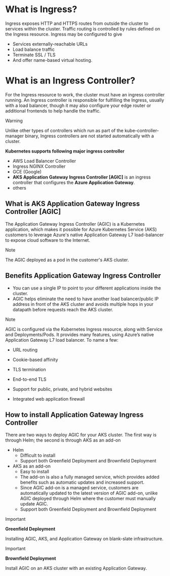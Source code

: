 # What is Ingress?
Ingress exposes HTTP and HTTPS routes from outside the cluster to services within the cluster. Traffic routing is controlled by rules defined on the Ingress resource.
Ingress may be configured to give 
* Services externally-reachable URLs
* Load balance traffic
* Terminate SSL / TLS
* And offer name-based virtual hosting.


# What is an Ingress Controller?
For the Ingress resource to work, the cluster must have an ingress controller running.
An Ingress controller is responsible for fulfilling the Ingress, usually with a load balancer, though it may also configure your edge router or additional frontends to help handle the traffic.
> [!warning]
> Unlike other types of controllers which run as part of the kube-controller-manager binary, Ingress controllers are not started automatically with a cluster.

**Kubernetes supports following major ingress controller**
* AWS Load Balancer Controller
* Ingress NGINX Controller
* GCE (Google)
* **AKS Application Gateway Ingress Controller [AGIC]** is an ingress controller that configures the **Azure Application Gateway**.
* others

## What is AKS Application Gateway Ingress Controller [AGIC]
The Application Gateway Ingress Controller (AGIC) is a Kubernetes application, which makes it possible for Azure Kubernetes Service (AKS) customers to leverage Azure's native Application Gateway L7 load-balancer to expose cloud software to the Internet.

> [!note]
> The AGIC deployed as a pod in the customer's AKS cluster.

## Benefits Application Gateway Ingress Controller
* You can use a single IP to point to your different applications inside the cluster.
* AGIC helps eliminate the need to have another load balancer/public IP address in front of the AKS cluster and avoids multiple hops in your datapath before requests reach the AKS cluster.
> [!Note]
> AGIC is configured via the Kubernetes Ingress resource, along with Service and Deployments/Pods. It provides many features, using Azure’s native Application Gateway L7 load balancer. To name a few:
> 
> * URL routing
> 
> * Cookie-based affinity
> 
> * TLS termination
> 
> * End-to-end TLS
> 
> * Support for public, private, and hybrid websites
> 
> * Integrated web application firewall

## How to install Application Gateway Ingress Controller
There are two ways to deploy AGIC for your AKS cluster. The first way is through Helm; the second is through AKS as an add-on
* Helm
  - Difficult to install
  - Support both Greenfield Deployment and Brownfield Deployment
* AKS as an add-on
  - Easy to install
  - The add-on is also a fully managed service, which provides added benefits such as automatic updates and increased support.
  - Since AGIC add-on is a managed service, customers are automatically updated to the latest version of AGIC add-on, unlike AGIC deployed through Helm where the customer must manually update AGIC.
  - Support both Greenfield Deployment and Brownfield Deployment

> [!Important]
> **Greenfield Deployment**
> 
> Installing AGIC, AKS, and Application Gateway on blank-slate infrastructure.

> [!Important]
> **Brownfield Deployment**
> 
> Install AGIC on an AKS cluster with an existing Application Gateway.
> 
